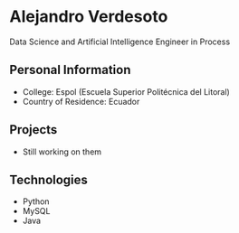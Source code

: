 # Alejandro Verdesoto
Data Science and Artificial Intelligence Engineer in Process

## Personal Information
* College: Espol (Escuela Superior Politécnica del Litoral)
* Country of Residence: Ecuador
  
## Projects
* Still working on them
  
## Technologies
* Python
* MySQL
* Java
